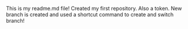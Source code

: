 This is my readme.md file!
Created my first repository.
Also a token. 
New branch is created and used a shortcut command to create and switch branch!
